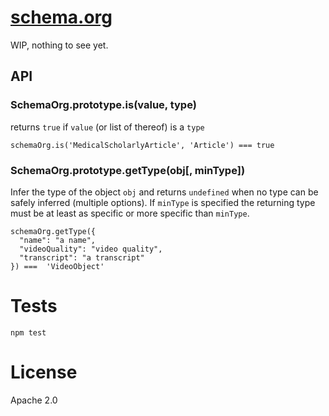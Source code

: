 [schema.org](http://schema.org)
===============================

WIP, nothing to see yet.


## API


### SchemaOrg.prototype.is(value, type)

returns `true` if `value` (or list of thereof) is a `type`

```schemaOrg.is('MedicalScholarlyArticle', 'Article') === true```

### SchemaOrg.prototype.getType(obj[, minType])

Infer the type of the object `obj` and returns `undefined` when no
type can be safely inferred (multiple options). If `minType` is
specified the returning type must be at least as specific or more
specific than `minType`.

```
schemaOrg.getType({
  "name": "a name",
  "videoQuality": "video quality",
  "transcript": "a transcript"
}) ===  'VideoObject'
```


Tests
=====

    npm test


License
=======

Apache 2.0
